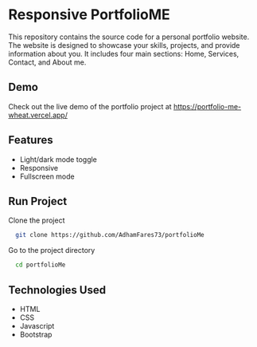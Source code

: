 
# Responsive PortfolioME

This repository contains the source code for a personal portfolio website. The website is designed to showcase your skills, projects, and provide information about you. It includes four main sections: Home, Services, Contact, and About me.


## Demo
Check out the live demo of the portfolio project at
https://portfolio-me-wheat.vercel.app/


## Features

- Light/dark mode toggle
- Responsive
- Fullscreen mode


## Run Project

Clone the project

```bash
  git clone https://github.com/AdhamFares73/portfolioMe
```

Go to the project directory

```bash
  cd portfolioMe
```


## Technologies Used

- HTML
- CSS
- Javascript
- Bootstrap

